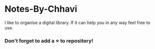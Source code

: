 # Notes-By-Chhavi

I like to organise a digital library. If it can help you in any way feel free to use.
### Don't forget to add a :star: to repository!

